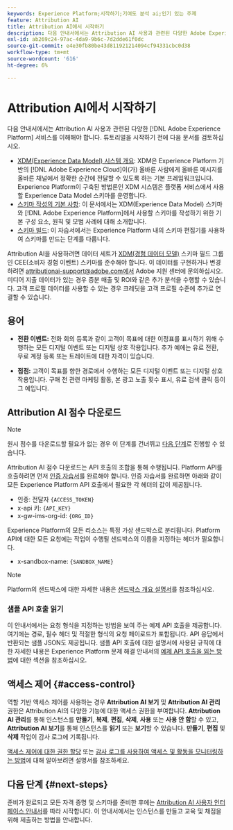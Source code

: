 ```yaml
---
keywords: Experience Platform;시작하기;기여도 분석 ai;인기 있는 주제
feature: Attribution AI
title: Attribution AI에서 시작하기
description: 다음 안내서에서는 Attribution AI 사용과 관련된 다양한 Adobe Experience Platform 서비스에 대해 이해해야 합니다. 튜토리얼을 시작하기 전에 다음 문서를 검토하십시오.
exl-id: ab269c24-97ac-4da9-9b6c-7d2dde61f0dc
source-git-commit: e4e30fb80be43d811921214094cf94331cbc0d38
workflow-type: tm+mt
source-wordcount: '616'
ht-degree: 6%

---
```


# Attribution AI에서 시작하기

다음 안내서에서는 Attribution AI 사용과 관련된 다양한 [!DNL Adobe Experience Platform] 서비스를 이해해야 합니다. 튜토리얼을 시작하기 전에 다음 문서를 검토하십시오.

- [XDM(Experience Data Model) 시스템 개요](../../xdm/home.md): XDM은 Experience Platform 기반의 [!DNL Adobe Experience Cloud]이(가) 올바른 사람에게 올바른 메시지를 올바른 채널에서 정확한 순간에 전달할 수 있도록 하는 기본 프레임워크입니다. Experience Platform이 구축된 방법론인 XDM 시스템은 플랫폼 서비스에서 사용할 Experience Data Model 스키마를 운영합니다.
- [스키마 작성의 기본 사항](../../xdm/schema/composition.md): 이 문서에서는 XDM(Experience Data Model) 스키마와 [!DNL Adobe Experience Platform]에서 사용할 스키마를 작성하기 위한 기본 구성 요소, 원칙 및 모범 사례에 대해 소개합니다.
- [스키마 빌드](../../xdm/tutorials/create-schema-ui.md): 이 자습서에서는 Experience Platform 내의 스키마 편집기를 사용하여 스키마를 만드는 단계를 다룹니다.

Attribution AI을 사용하려면 데이터 세트가 [XDM(경험 데이터 모델)](../../xdm/home.md) 스키마 필드 그룹인 CEE(소비자 경험 이벤트) 스키마를 준수해야 합니다. 이 데이터를 구현하거나 변경하려면 attributionai-support@adobe.com에서 Adobe 지원 센터에 문의하십시오. 미디어 지출 데이터가 있는 경우 증분 매출 및 ROI와 같은 추가 분석을 수행할 수 있습니다. 고객 프로필 데이터를 사용할 수 있는 경우 크레딧을 고객 프로필 수준에 추가로 연결할 수 있습니다.

## 용어

- **전환 이벤트:** 전화 회의 등록과 같이 고객이 목표에 대한 이정표를 표시하기 위해 수행하는 모든 디지털 이벤트 또는 디지털 상호 작용입니다. 추가 예에는 유료 전환, 무료 계정 등록 또는 트레이트에 대한 자격이 있습니다.

- **접점:** 고객이 목표를 향한 경로에서 수행하는 모든 디지털 이벤트 또는 디지털 상호 작용입니다. 구매 전 관련 마케팅 활동, 본 광고 노출 횟수 표시, 유료 검색 클릭 등이 그 예입니다.

## Attribution AI 점수 다운로드

>[!NOTE]
>
>원시 점수를 다운로드할 필요가 없는 경우 이 단계를 건너뛰고 [다음 단계](#next-steps)로 진행할 수 있습니다.

Attribution AI 점수 다운로드는 API 호출의 조합을 통해 수행됩니다. Platform API를 호출하려면 먼저 [인증 자습서](https://www.adobe.com/go/platform-api-authentication-en)를 완료해야 합니다. 인증 자습서를 완료하면 아래와 같이 모든 Experience Platform API 호출에서 필요한 각 헤더의 값이 제공됩니다.

- 인증: 전달자 `{ACCESS_TOKEN}`
- x-api 키: `{API_KEY}`
- x-gw-ims-org-id: `{ORG_ID}`

Experience Platform의 모든 리소스는 특정 가상 샌드박스로 분리됩니다. Platform API에 대한 모든 요청에는 작업이 수행될 샌드박스의 이름을 지정하는 헤더가 필요합니다.

- x-sandbox-name: `{SANDBOX_NAME}`

>[!NOTE]
>
>Platform의 샌드박스에 대한 자세한 내용은 [샌드박스 개요 설명서](../../sandboxes/home.md)를 참조하십시오.

### 샘플 API 호출 읽기

이 안내서에서는 요청 형식을 지정하는 방법을 보여 주는 예제 API 호출을 제공합니다. 여기에는 경로, 필수 헤더 및 적절한 형식의 요청 페이로드가 포함됩니다. API 응답에서 반환되는 샘플 JSON도 제공됩니다. 샘플 API 호출에 대한 설명서에 사용된 규칙에 대한 자세한 내용은 Experience Platform 문제 해결 안내서의 [예제 API 호출을 읽는 방법](../../landing/troubleshooting.md)에 대한 섹션을 참조하십시오.

## 액세스 제어 {#access-control}

역할 기반 액세스 제어를 사용하는 경우 **Attribution AI 보기** 및 **Attribution AI 관리** 권한은 Attribution AI의 다양한 기능에 대한 액세스 권한을 부여합니다. **Attribution AI 관리**&#x200B;를 통해 인스턴스를 **만들기**, **복제**, **편집**, **삭제**, **사용** 또는 **사용 안 함**&#x200B;할 수 있고, **Attribution AI 보기**&#x200B;를 통해 인스턴스를 **읽기** 또는 **보기**&#x200B;할 수 있습니다. **만들기**, **편집** 및 **삭제** 작업이 감사 로그에 기록됩니다.

[액세스 제어에 대한 권한 할당](../../../help/access-control/home.md) 또는 [감사 로그를 사용하여 액세스 및 활동을 모니터링하는 방법](../../../help/landing/governance-privacy-security/audit-logs/overview.md)에 대해 알아보려면 설명서를 참조하세요.

## 다음 단계 {#next-steps}

준비가 완료되고 모든 자격 증명 및 스키마를 준비한 후에는 [Attribution AI 사용자 인터페이스 안내서](./user-guide.md)를 따라 시작합니다. 이 안내서에서는 인스턴스를 만들고 교육 및 채점을 위해 제출하는 방법을 안내합니다.
